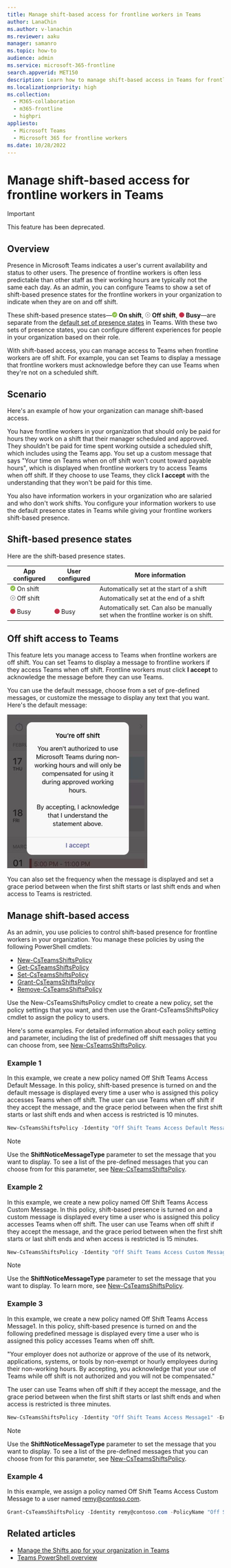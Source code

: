 ```yaml
---
title: Manage shift-based access for frontline workers in Teams
author: LanaChin
ms.author: v-lanachin
ms.reviewer: aaku
manager: samanro
ms.topic: how-to
audience: admin
ms.service: microsoft-365-frontline
search.appverid: MET150
description: Learn how to manage shift-based access in Teams for frontline workers in your organization.
ms.localizationpriority: high
ms.collection: 
  - M365-collaboration
  - m365-frontline
  - highpri
appliesto: 
  - Microsoft Teams
  - Microsoft 365 for frontline workers
ms.date: 10/28/2022
---
```


# Manage shift-based access for frontline workers in Teams

> [!IMPORTANT]
> This feature has been deprecated.

## Overview

Presence in Microsoft Teams indicates a user's current availability and status to other users. The presence of frontline workers is often less predictable than other staff as their working hours are typically not the same each day. As an admin, you can configure Teams to show a set of shift-based presence states for the frontline workers in your organization to indicate when they are on and off shift.

These shift-based presence states&mdash;![Solid green check mark, indicates On shift.](media/flw-presence-on-shift.png) **On shift**, ![Gray circle with x, indicates Off shift.](media/flw-presence-off-shift.png) **Off shift**, ![Solid red circle, indicates Busy](media/flw-presence-busy.png) **Busy**&mdash;are separate from the [default set of presence states](/microsoftteams/presence-admins) in Teams. With these two sets of presence states, you can configure different experiences for people in your organization based on their role.

With shift-based access, you can manage access to Teams when frontline workers are off shift. For example, you can set Teams to display a message that frontline workers must acknowledge before they can use Teams when they're not on a scheduled shift.  

## Scenario

Here's an example of how your organization can manage shift-based access.

You have frontline workers in your organization that should only be paid for hours they work on a shift that their manager scheduled and approved. They shouldn't be paid for time spent working outside a scheduled shift, which includes using the Teams app. You set up a custom message that says "Your time on Teams when on off shift won't count toward payable hours", which is displayed when frontline workers try to access Teams when off shift. If they choose to use Teams, they click **I accept** with the understanding that they won't be paid for this time.

You also have information workers in your organization who are salaried and who don't work shifts. You configure your information workers to use the default presence states in Teams while giving your frontline workers shift-based presence.

## Shift-based presence states

Here are the shift-based presence states.

|App configured |User configured  |More information  |
|---------|---------|---------|
|![Solid green check mark, indicates On shift.](media/flw-presence-on-shift.png) On shift     |         |Automatically set at the start of a shift         |
|![Gray circle with x, indicates Off shift](media/flw-presence-off-shift.png) Off shift     |         |Automatically set at the end of a shift         |
|![Solid red circle, indicates Busy.](media/flw-presence-busy.png) Busy      | ![Solid red circle, indicates Busy](media/flw-presence-busy.png) Busy         |Automatically set. Can also be manually set when the frontline worker is on shift.|

## Off shift access to Teams

This feature lets you manage access to Teams when frontline workers are off shift. You can set Teams to display a message to frontline workers if they access Teams when off shift. Frontline workers must click **I accept** to acknowledge the message before they can use Teams.

You can use the default message, choose from a set of pre-defined messages, or customize the message to display any text that you want. Here's the default message:

![Screenshot of default message.](media/shifts-presence-message.png)

You can also set the frequency when the message is displayed and set a grace period between when the first shift starts or last shift ends and when access to Teams is restricted.

## Manage shift-based access

As an admin, you use policies to control shift-based presence for frontline workers in your organization. You manage these policies by using the following PowerShell cmdlets:

- [New-CsTeamsShiftsPolicy](/powershell/module/teams/new-csteamsshiftspolicy)
- [Get-CsTeamsShiftsPolicy](/powershell/module/teams/get-csteamsshiftspolicy)
- [Set-CsTeamsShiftsPolicy](/powershell/module/teams/set-csteamsshiftspolicy)
- [Grant-CsTeamsShiftsPolicy](/powershell/module/teams/grant-csteamsshiftspolicy)
- [Remove-CsTeamsShiftsPolicy](/powershell/module/teams/remove-csteamsshiftspolicy)

Use the New-CsTeamsShiftsPolicy cmdlet to create a new policy, set the policy settings that you want, and then use the Grant-CsTeamsShiftsPolicy cmdlet to assign the policy to users.

Here's some examples. For detailed information about each policy setting and parameter, including the list of predefined off shift messages that you can choose from, see [New-CsTeamsShiftsPolicy](/powershell/module/teams/new-csteamsshiftspolicy).

### Example 1

In this example, we create a new policy named Off Shift Teams Access Default Message. In this policy, shift-based presence is turned on and the default message is displayed every time a user who is assigned this policy accesses Teams when off shift. The user can use Teams when off shift if they accept the message, and the grace period between when the first shift starts or last shift ends and when access is restricted is 10 minutes.  

```powershell
New-CsTeamsShiftsPolicy -Identity "Off Shift Teams Access Default Message" -EnableShiftPresence $true -ShiftNoticeFrequency always -ShiftNoticeMessageType DefaultMessage -AccessType UnrestrictedAccess_TeamsApp -AccessGracePeriodMinutes 10
```

> [!NOTE]
> Use the **ShiftNoticeMessageType** parameter to set the message that you want to display. To see a list of the pre-defined messages that you can choose from for this parameter, see [New-CsTeamsShiftsPolicy](/powershell/module/teams/new-csteamsshiftspolicy).

### Example 2 

In this example, we create a new policy named Off Shift Teams Access Custom Message. In this policy, shift-based presence is turned on and a custom message is displayed every time a user who is assigned this policy accesses Teams when off shift. The user can use Teams when off shift if they accept the message, and the grace period between when the first shift starts or last shift ends and when access is restricted is 15 minutes.  

```powershell
New-CsTeamsShiftsPolicy -Identity "Off Shift Teams Access Custom Message" -EnableShiftPresence $true -ShiftNoticeFrequency always -ShiftNoticeMessageType CustomMessage -ShiftNoticeMessageCustom "Your time on Teams when on off shift won't count toward payable hours" -AccessType UnrestrictedAccess_TeamsApp -AccessGracePeriodMinutes 15
```

> [!NOTE]
> Use the **ShiftNoticeMessageType** parameter to set the message that you want to display. To learn more, see [New-CsTeamsShiftsPolicy](/powershell/module/teams/new-csteamsshiftspolicy).

### Example 3

In this example, we create a new policy named Off Shift Teams Access Message1. In this policy, shift-based presence is turned on and the following predefined message is displayed every time a user who is assigned this policy accesses Teams when off shift.

  "Your employer does not authorize or approve of the use of its network, applications, systems, or tools by non-exempt or hourly employees during their non-working hours. By accepting, you acknowledge that your use of Teams while off shift is not authorized and you will not be compensated." 

The user can use Teams when off shift if they accept the message, and the grace period between when the first shift starts or last shift ends and when access is restricted is three minutes.  

```powershell
New-CsTeamsShiftsPolicy -Identity "Off Shift Teams Access Message1" -EnableShiftPresence $true -ShiftNoticeFrequency always -ShiftNoticeMessageType Message1 -AccessType  UnrestrictedAccess_TeamsApp -AccessGracePeriodMinutes 3
```

> [!NOTE]
> Use the **ShiftNoticeMessageType** parameter to set the message that you want to display. To see a list of the pre-defined messages that you can choose from for this parameter, see [New-CsTeamsShiftsPolicy](/powershell/module/teams/new-csteamsshiftspolicy).

### Example 4

In this example, we assign a policy named Off Shift Teams Access Custom Message to a user named remy@contoso.com.

```powershell
Grant-CsTeamsShiftsPolicy -Identity remy@contoso.com -PolicyName "Off Shift Teams Access Custom Message"
```

## Related articles

- [Manage the Shifts app for your organization in Teams](/microsoftteams/expand-teams-across-your-org/shifts/manage-the-shifts-app-for-your-organization-in-teams?bc=/microsoft-365/frontline/breadcrumb/toc.json&toc=/microsoft-365/frontline/toc.json)
- [Teams PowerShell overview](/microsoftteams/teams-powershell-overview)